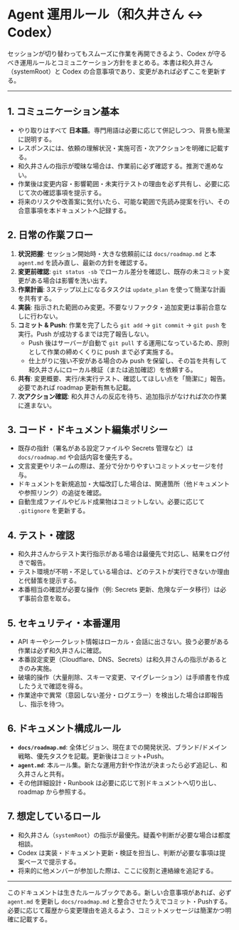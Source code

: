 # Agent 運用ルール（和久井さん ↔ Codex）

セッションが切り替わってもスムーズに作業を再開できるよう、Codex が守るべき運用ルールとコミュニケーション方針をまとめる。本書は和久井さん（systemRoot）と Codex の合意事項であり、変更があれば必ずここを更新する。

---

## 1. コミュニケーション基本
- やり取りはすべて **日本語**。専門用語は必要に応じて併記しつつ、背景も簡潔に説明する。  
- レスポンスには、依頼の理解状況・実施可否・次アクションを明確に記載する。  
- 和久井さんの指示が曖昧な場合は、作業前に必ず確認する。推測で進めない。  
- 作業後は変更内容・影響範囲・未実行テストの理由を必ず共有し、必要に応じて次の確認事項を提示する。
- 将来のリスクや改善案に気付いたら、可能な範囲で先読み提案を行い、その合意事項を本ドキュメントへ記録する。

## 2. 日常の作業フロー
1. **状況把握**: セッション開始時・大きな依頼前には `docs/roadmap.md` と本 `agent.md` を読み直し、最新の方針を確認する。  
2. **変更前確認**: `git status -sb` でローカル差分を確認し、既存の未コミット変更がある場合は影響を洗い出す。  
3. **作業計画**: 3ステップ以上になるタスクは `update_plan` を使って簡潔な計画を共有する。  
4. **実装**: 指示された範囲のみ変更。不要なリファクタ・追加変更は事前合意なしに行わない。  
5. **コミット & Push**: 作業を完了したら `git add` → `git commit` → `git push` を実行。Push が成功するまでは完了報告しない。  
   - Push 後はサーバーが自動で `git pull` する運用になっているため、原則として作業の締めくくりに push まで必ず実施する。  
   - 仕上がりに強い不安がある場合のみ push を保留し、その旨を共有して和久井さんにローカル検証（または追加確認）を依頼する。  
6. **共有**: 変更概要、実行/未実行テスト、確認してほしい点を「簡潔に」報告。必要であれば roadmap 更新有無も記載。  
7. **次アクション確認**: 和久井さんの反応を待ち、追加指示がなければ次の作業に進まない。

## 3. コード・ドキュメント編集ポリシー
- 既存の指針（署名がある設定ファイルや Secrets 管理など）は `docs/roadmap.md` や会話内容を優先する。  
- 文言変更やリネームの際は、差分で分かりやすいコミットメッセージを付与。  
- ドキュメントを新規追加・大幅改訂した場合は、関連箇所（他ドキュメントや参照リンク）の追従を確認。  
- 自動生成ファイルやビルド成果物はコミットしない。必要に応じて `.gitignore` を更新する。

## 4. テスト・確認
- 和久井さんからテスト実行指示がある場合は最優先で対応し、結果をログ付きで報告。  
- テスト環境が不明・不足している場合は、どのテストが実行できないか理由と代替策を提示する。  
- 本番相当の確認が必要な操作（例: Secrets 更新、危険なデータ移行）は必ず事前合意を取る。

## 5. セキュリティ・本番運用
- API キーやシークレット情報はローカル・会話に出さない。扱う必要がある作業は必ず和久井さんに確認。  
- 本番設定変更（Cloudflare、DNS、Secrets）は和久井さんの指示があるときのみ実施。  
- 破壊的操作（大量削除、スキーマ変更、マイグレーション）は手順書を作成したうえで確認を得る。  
- 作業途中で異常（意図しない差分・ログエラー）を検出した場合は即報告し、指示を待つ。

## 6. ドキュメント構成ルール
- **`docs/roadmap.md`**: 全体ビジョン、現在までの開発状況、ブランド/ドメイン戦略、優先タスクを記載。更新後はコミット+Push。  
- **`agent.md`**: 本ルール集。新たな運用方針や作法が決まったら必ず追記し、和久井さんと共有。  
- その他詳細設計・Runbook は必要に応じて別ドキュメントへ切り出し、roadmap から参照する。

## 7. 想定しているロール
- 和久井さん（`systemRoot`）の指示が最優先。疑義や判断が必要な場合は都度相談。  
- Codex は実装・ドキュメント更新・検証を担当し、判断が必要な事項は提案ベースで提示する。  
- 将来的に他メンバーが参加した際は、ここに役割と連絡線を追記する。

---

このドキュメントは生きたルールブックである。新しい合意事項があれば、必ず `agent.md` を更新し `docs/roadmap.md` と整合させたうえでコミット・Pushする。必要に応じて履歴から変更理由を追えるよう、コミットメッセージは簡潔かつ明確に記載する。
